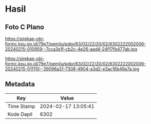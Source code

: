 # Hasil

## Foto C Plano

https://sirekap-obj-formc.kpu.go.id/79e7/pemilu/pdpr/63/02/22/20/02/6302222002006-20240215-010959--7cca3e1f-cb2c-4e26-aad4-24f17fb477ab.jpg

https://sirekap-obj-formc.kpu.go.id/79e7/pemilu/pdpr/63/02/22/20/02/6302222002006-20240215-011110--39096a31-7308-4904-a3d2-e3ac16b49a7a.jpg


## Metadata

| Key        | Value               |
| ---------- | ------------------- |
| Time Stamp | 2024-02-17 13:05:41 |
| Kode Dapil | 6302                |



